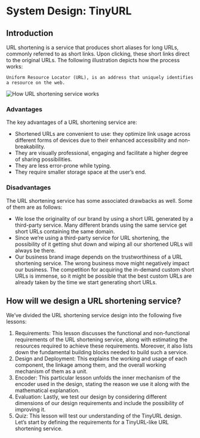 # System Design: TinyURL
## Introduction
URL shortening is a service that produces short aliases for long URLs, commonly referred to as short links. Upon clicking, these short links direct to the original URLs. The following illustration depicts how the process works:
```
Uniform Resource Locator (URL), is an address that uniquely identifies a resource on the web.
```
![How URL shortening service works](./url.jpg)

### Advantages
The key advantages of a URL shortening service are:

- Shortened URLs are convenient to use: they optimize link usage across different forms of devices due to their enhanced accessibility and non-breakability.
- They are visually professional, engaging and facilitate a higher degree of sharing possibilities.
- They are less error-prone while typing.
- They require smaller storage space at the user’s end.

### Disadvantages
The URL shortening service has some associated drawbacks as well. Some of them are as follows:

- We lose the originality of our brand by using a short URL generated by a third-party service. Many different brands using the same service get short URLs containing the same domain.
- Since we’re using a third-party service for URL shortening, the possibility of it getting shut down and wiping all our shortened URLs will always be there.
- Our business brand image depends on the trustworthiness of a URL shortening service. The wrong business move might negatively impact our business. The competition for acquiring the in-demand custom short URLs is immense, so it might be possible that the best custom URLs are already taken by the time we start generating short URLs.

## How will we design a URL shortening service?
We’ve divided the URL shortening service design into the following five lessons:

1. Requirements: This lesson discusses the functional and non-functional requirements of the URL shortening service, along with estimating the resources required to achieve these requirements. Moreover, it also lists down the fundamental building blocks needed to build such a service.
2. Design and Deployment: This explains the working and usage of each component, the linkage among them, and the overall working mechanism of them as a unit.
3. Encoder: This particular lesson unfolds the inner mechanism of the encoder used in the design, stating the reason we use it along with the mathematical explanation.
4. Evaluation: Lastly, we test our design by considering different dimensions of our design requirements and include the possibility of improving it.
5. Quiz: This lesson will test our understanding of the TinyURL design.
Let’s start by defining the requirements for a TinyURL-like URL shortening service.
